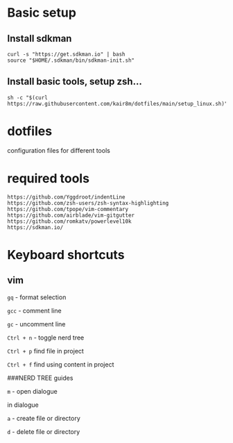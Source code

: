 # Basic setup

## Install sdkman
```
curl -s "https://get.sdkman.io" | bash
source "$HOME/.sdkman/bin/sdkman-init.sh"
```

## Install basic tools, setup zsh...
```
sh -c "$(curl  https://raw.githubusercontent.com/kair8m/dotfiles/main/setup_linux.sh)"
```

# dotfiles

configuration files for different tools

# required tools
```
https://github.com/Yggdroot/indentLine
https://github.com/zsh-users/zsh-syntax-highlighting
https://github.com/tpope/vim-commentary
https://github.com/airblade/vim-gitgutter
https://github.com/romkatv/powerlevel10k
https://sdkman.io/
```

# Keyboard shortcuts

## vim

`gq` - format selection

`gcc` - comment line

`gc` - uncomment line

`Ctrl + n` - toggle nerd tree

`Ctrl + p` find file in project

`Ctrl + f` find using content in project

###NERD TREE guides

`m` - open dialogue

in dialogue

`a` - create file or directory

`d` - delete file or directory
